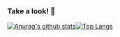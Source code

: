 ### Take a look! 👋


[![Anurag's github stats](https://github-readme-stats.vercel.app/api?leeseongwon=anuraghazra)](https://github.com/leeseongwon95/github-readme-stats)[![Top Langs](https://github-readme-stats.vercel.app/api/top-langs/?leeseongwon=anuraghazra)](https://github.com/leeseongwon95/github-readme-stats)





